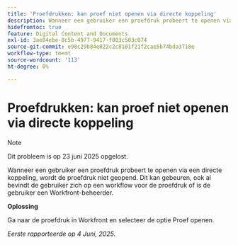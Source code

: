 ```yaml
---
title: 'Proefdrukken: kan proef niet openen via directe koppeling'
description: Wanneer een gebruiker een proefdruk probeert te openen via een directe koppeling, wordt de proefdruk niet geopend. Dit kan gebeuren, ook al bevindt de gebruiker zich op een workflow voor de proefdruk of is de gebruiker een Workfront-beheerder.
hidefromtoc: true
feature: Digital Content and Documents
exl-id: 3ae84ebe-8c5b-4977-9417-f003c503c074
source-git-commit: e98c29b84e022c2c8101f21f2cae5b74bda3718e
workflow-type: tm+mt
source-wordcount: '113'
ht-degree: 0%

---
```


# Proefdrukken: kan proef niet openen via directe koppeling

>[!NOTE]
>
>Dit probleem is op 23 juni 2025 opgelost.

Wanneer een gebruiker een proefdruk probeert te openen via een directe koppeling, wordt de proefdruk niet geopend. Dit kan gebeuren, ook al bevindt de gebruiker zich op een workflow voor de proefdruk of is de gebruiker een Workfront-beheerder.

**Oplossing**

Ga naar de proefdruk in Workfront en selecteer de optie Proef openen.

_Eerste rapporteerde op 4 Juni, 2025._
